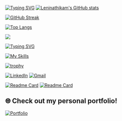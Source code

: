 [![Typing SVG](https://readme-typing-svg.herokuapp.com?font=Fira+Code&size=22&pause=1000&color=38C2FF&center=true&width=435&lines=Hi+%F0%9F%91%8B+I'm+Lenin+Goud+Athikam;Data+Science+%7C+ML+Enthusiast;Open+Source+Contributor+%7C+Problem+Solver)](https://git.io/typing-svg)
[![Leninathikam's GitHub stats](https://github-readme-stats.vercel.app/api?username=leninathikam&show_icons=true&theme=radical)](https://github.com/anuraghazra/github-readme-stats)

[![GitHub Streak](https://github-readme-streak-stats.herokuapp.com?user=leninathikam&theme=radical&date_format=M%20j%5B%2C%20Y%5D)](https://github.com/DenverCoder1/github-readme-streak-stats)

[![Top Langs](https://github-readme-stats.vercel.app/api/top-langs/?username=leninathikam&layout=compact&theme=radical)](https://github.com/anuraghazra/github-readme-stats)

![](https://komarev.com/ghpvc/?username=leninathikam&color=blueviolet)

[![Typing SVG](https://readme-typing-svg.herokuapp.com?font=Fira+Code&size=22&pause=1000&color=38C2FF&center=true&width=435&lines=Hi+%F0%9F%91%8B+I'm+Lenin+Goud+Athikam;Data+Science+%7C+ML+Enthusiast;Open+Source+Contributor+%7C+Problem+Solver)](https://git.io/typing-svg)

[![My Skills](https://skillicons.dev/icons?i=python,pytorch,tensorflow,jupyter,html,css,js,docker,aws,opencv,spark,github,git)](https://skillicons.dev)


[![trophy](https://github-profile-trophy.vercel.app/?username=leninathikam&theme=algolia)](https://github.com/ryo-ma/github-profile-trophy)


[![LinkedIn](https://img.shields.io/badge/LinkedIn-blue?logo=linkedin&logoColor=white&style=flat-square)](https://www.linkedin.com/in/athikam-lenin)
[![Gmail](https://img.shields.io/badge/Gmail-D14836?logo=gmail&logoColor=white&style=flat-square)](mailto:leningoudzzz@gmail,com)


[![Readme Card](https://github-readme-stats.vercel.app/api/pin/?username=leninathikam&repo=spotify-hybrid-recommender-system&theme=radical)](https://github.com/leninathikam/spotify-hybrid-recommender-system)
[![Readme Card](https://github-readme-stats.vercel.app/api/pin/?username=leninathikam&repo=big-data-analytics_project&theme=radical)](https://github.com/leninathikam/big-data-analytics_project)

 
## 🌐 Check out my personal portfolio!
[![Portfolio](https://img.shields.io/badge/Website-leningoud.Athikam-38C2FF?style=for-the-badge&logo=Google-Chrome&logoColor=white)](https://leningoud.netlify.app/)
